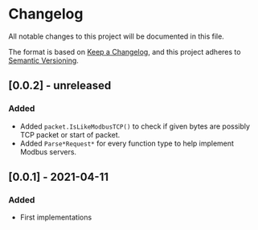 # Changelog

All notable changes to this project will be documented in this file.

The format is based on [Keep a Changelog](https://keepachangelog.com/en/1.0.0/), and this project adheres
to [Semantic Versioning](https://semver.org/spec/v2.0.0.html).

## [0.0.2] - unreleased

### Added

* Added `packet.IsLikeModbusTCP()` to check if given bytes are possibly TCP packet or start of packet.
* Added `Parse*Request*` for every function type to help implement Modbus servers.

## [0.0.1] - 2021-04-11

### Added

* First implementations
